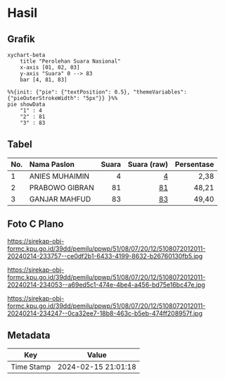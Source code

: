 # Hasil

## Grafik

```mermaid
xychart-beta
    title "Perolehan Suara Nasional"
    x-axis [01, 02, 03]
    y-axis "Suara" 0 --> 83
    bar [4, 81, 83]
```

```mermaid
%%{init: {"pie": {"textPosition": 0.5}, "themeVariables": {"pieOuterStrokeWidth": "5px"}} }%%
pie showData
    "1" : 4
    "2" : 81
    "3" : 83
```

## Tabel

| No. | Nama Paslon    | Suara | Suara (raw) | Persentase |
|:--- |:-------------- | -----:| -----------:| ----------:|
| 1   | ANIES MUHAIMIN | 4     | [4][p-1]    | 2,38       |
| 2   | PRABOWO GIBRAN | 81    | [81][p-2]   | 48,21      |
| 3   | GANJAR MAHFUD  | 83    | [83][p-3]   | 49,40      |


[p-1]: https://github.com/gigit-pemilu/pemilu-2024/blob/main/pilpres/hitung-suara/sub/51-bali/sub/08-buleleng/sub/07-sawan/sub/2012-sangsit/sub/011-tps/sub/paslon-1.txt
[p-2]: https://github.com/gigit-pemilu/pemilu-2024/blob/main/pilpres/hitung-suara/sub/51-bali/sub/08-buleleng/sub/07-sawan/sub/2012-sangsit/sub/011-tps/sub/paslon-2.txt
[p-3]: https://github.com/gigit-pemilu/pemilu-2024/blob/main/pilpres/hitung-suara/sub/51-bali/sub/08-buleleng/sub/07-sawan/sub/2012-sangsit/sub/011-tps/sub/paslon-3.txt

## Foto C Plano

https://sirekap-obj-formc.kpu.go.id/39dd/pemilu/ppwp/51/08/07/20/12/5108072012011-20240214-233757--ce0df2b1-6433-4199-8632-b26760130fb5.jpg

https://sirekap-obj-formc.kpu.go.id/39dd/pemilu/ppwp/51/08/07/20/12/5108072012011-20240214-234053--a69ed5c1-474e-4be4-a456-bd75e16bc47e.jpg

https://sirekap-obj-formc.kpu.go.id/39dd/pemilu/ppwp/51/08/07/20/12/5108072012011-20240214-234247--0ca32ee7-18b8-463c-b5eb-474ff208957f.jpg


## Metadata

| Key        | Value               |
| ---------- | ------------------- |
| Time Stamp | 2024-02-15 21:01:18 |



